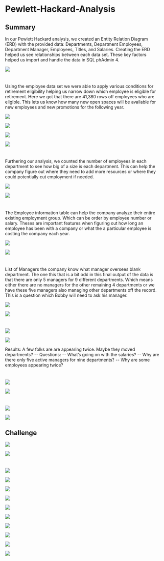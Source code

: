 # Pewlett-Hackard-Analysis

## Summary
In our Pewlett Hackard analysis, we created an Entity Relation Diagram (ERD) with the provided data: Departments, Department Employees, Department Manager, Employees, Titles, and Salaries. Creating the ERD helped us see relationships between each data set. These key factors helped us import and handle the data in SQL phAdmin 4.

![](https://github.com/juanmguevara/Pewlett-Hackard-Analysis/blob/master/EmployeeDB.png.png)

# 

Using the employee data set we were able to apply various conditions for retirement eligibility helping us narrow down which employee is eligible for retirement. Here we got that there are 41,380 rows off employees who are eligible. This lets us know how many new open spaces will be available for new employees and new promotions for the following year.

![](https://github.com/juanmguevara/Pewlett-Hackard-Analysis/blob/master/ScreenShots/Current%20Employees%20Query.PNG)

![](https://github.com/juanmguevara/Pewlett-Hackard-Analysis/blob/master/ScreenShots/Retirement%20Employees%20Output.PNG)

![](https://github.com/juanmguevara/Pewlett-Hackard-Analysis/blob/master/ScreenShots/Current%20Employees%20Query.PNG)

![](https://github.com/juanmguevara/Pewlett-Hackard-Analysis/blob/master/ScreenShots/Current%20Employees%20Output.PNG)

# 

Furthering our analysis, we counted the number of employees in each department to see how big of a size is each department. This can help the company figure out where they need to add more resources or where they could potentially cut employment if needed.

![](https://github.com/juanmguevara/Pewlett-Hackard-Analysis/blob/master/ScreenShots/Employee%20Count%20Per%20Department%20Query.PNG)

![](https://github.com/juanmguevara/Pewlett-Hackard-Analysis/blob/master/ScreenShots/Employee%20Count%20Per%20Department%20Output.PNG)

# 

The Employee information table can help the company analyze their entire existing employment group. Which can be order by employee number or salary. Theses are important features when figuring out how long an employee has been with a company or what the a particular employee is costing the company each year.

![](https://github.com/juanmguevara/Pewlett-Hackard-Analysis/blob/master/ScreenShots/Employee%20Information%20Query.PNG)

![](https://github.com/juanmguevara/Pewlett-Hackard-Analysis/blob/master/ScreenShots/Employee%20Information%20Output.PNG)

# 

List of Managers the company know what manager oversees blank department. The one this that is a bit odd in this final output of the data is that there are only 5 managers for 9 different departments. Which means either there are no managers for the other remaining 4 departments or we have these five managers also managing other departments off the record. This is a question which Bobby will need to ask his manager.

![](https://github.com/juanmguevara/Pewlett-Hackard-Analysis/blob/master/ScreenShots/Manager%20Information%20Query.PNG)

![](https://github.com/juanmguevara/Pewlett-Hackard-Analysis/blob/master/ScreenShots/Manager%20Information%20Output.PNG)

# 

![](https://github.com/juanmguevara/Pewlett-Hackard-Analysis/blob/master/ScreenShots/Department%20Information%20Query.PNG)

![](https://github.com/juanmguevara/Pewlett-Hackard-Analysis/blob/master/ScreenShots/Department%20Information%20Output.PNG)

Results: A few folks are are appearing twice. Maybe they moved departments?
-- Questions:
-- What’s going on with the salaries?
-- Why are there only five active managers for nine departments?
-- Why are some employees appearing twice?

# 

![](https://github.com/juanmguevara/Pewlett-Hackard-Analysis/blob/master/ScreenShots/Sales%20Team%20Employee%20Information%20Query.PNG)

![](https://github.com/juanmguevara/Pewlett-Hackard-Analysis/blob/master/ScreenShots/Sales%20Team%20Employee%20Information%20Output.PNG)

# 

![](https://github.com/juanmguevara/Pewlett-Hackard-Analysis/blob/master/ScreenShots/Sales%20%26%20Development%20Team%20Employee%20Information%20Query.PNG)

![](https://github.com/juanmguevara/Pewlett-Hackard-Analysis/blob/master/ScreenShots/Sales%20%26%20Development%20Team%20Employee%20Information%20Output.PNG)

## Challenge

![](https://github.com/juanmguevara/Pewlett-Hackard-Analysis/blob/master/ScreenShots%20for%20Challenge/Titles%20Retirement%20Information%20Query.PNG)

![](https://github.com/juanmguevara/Pewlett-Hackard-Analysis/blob/master/ScreenShots%20for%20Challenge/Titles%20Retirement%20Information%20Output.PNG)

#

![](https://github.com/juanmguevara/Pewlett-Hackard-Analysis/blob/master/ScreenShots%20for%20Challenge/Counts%20the%20Duplicates%20Query.PNG)

![](https://github.com/juanmguevara/Pewlett-Hackard-Analysis/blob/master/ScreenShots%20for%20Challenge/Counts%20the%20Duplicates%20Output.PNG)

![](https://github.com/juanmguevara/Pewlett-Hackard-Analysis/blob/master/ScreenShots%20for%20Challenge/Counting%20how%20many%20employees%20share%20the%20same%20title.PNG)

![](https://github.com/juanmguevara/Pewlett-Hackard-Analysis/blob/master/ScreenShots%20for%20Challenge/Counting%20how%20many%20employees%20share%20the%20same%20title%20Output.PNG)

![](https://github.com/juanmguevara/Pewlett-Hackard-Analysis/blob/master/ScreenShots%20for%20Challenge/Display%20duplicate%20rows%20with%20all%20info%20Query.PNG)

![](https://github.com/juanmguevara/Pewlett-Hackard-Analysis/blob/master/ScreenShots%20for%20Challenge/Display%20duplicate%20rows%20with%20all%20info%20Output.PNG)

![](https://github.com/juanmguevara/Pewlett-Hackard-Analysis/blob/master/ScreenShots%20for%20Challenge/Removing%20Duplicates%20Query.PNG)

![](https://github.com/juanmguevara/Pewlett-Hackard-Analysis/blob/master/ScreenShots%20for%20Challenge/Removing%20Duplicates%20Output.PNG)

![](https://github.com/juanmguevara/Pewlett-Hackard-Analysis/blob/master/ScreenShots%20for%20Challenge/Mentor%20List%20Query.PNG)

![](https://github.com/juanmguevara/Pewlett-Hackard-Analysis/blob/master/ScreenShots%20for%20Challenge/Mentor%20List%20Output.PNG)
